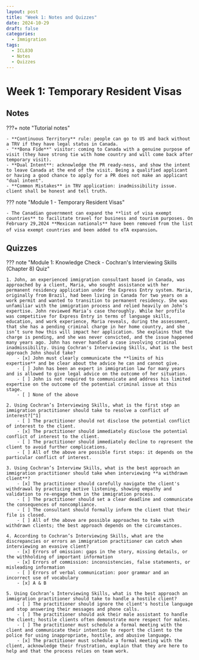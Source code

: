 ```yaml
---
layout: post
title: "Week 1: Notes and Quizzes"
date: 2024-10-29
draft: false
categories:
  - Immigration
tags:
  - ICL830
  - Notes
  - Quizzes
---
```


# Week 1: Temporary Resident Visas

## Notes

???+ note "Tutorial notes"

    - **Continuous Territory** rule: people can go to US and back without a TRV if they have legal status in Canada.
    - "**Bona Fide**" visitor: coming to Canada with a genuine purpose of visit (they have strong tie with home country and will come back after temporary visit).
    - **Dual Intent**: acknowledge the PR ready-ness, and show the intent to leave Canada at the end of the visit. Being a qualified applicant or having a good chance to apply for a PR does not make an applicant "dual intent".
    - **Common Mistakes** in TRV application: inadmissibility issue. client shall be honest and tell truth.

??? note "Module 1 - Temporary Resident Visas"

    - The Canadian government can expand the **list of visa exempt countries** to facilitate travel for business and tourism purposes. On February 29,2024 **Mexican nationals** have been removed from the list of visa exempt countries and been added to eTA expansion。

## Quizzes

??? note "Module 1: Knowledge Check - Cochran's Interviewing Skills (Chapter 8) Quiz"

    1. John, an experienced immigration consultant based in Canada, was approached by a client, Maria, who sought assistance with her permanent residency application under the Express Entry system. Maria, originally from Brazil, had been living in Canada for two years on a work permit and wanted to transition to permanent residency. She was unfamiliar with the immigration process and relied heavily on John’s expertise. John reviewed Maria’s case thoroughly. While her profile was competitive for Express Entry in terms of language skills, education, and work experience, Maria reveals, during the assessment, that she has a pending criminal charge in her home country, and she isn’t sure how this will impact her application. She explains that the charge is pending, and she was never convicted, and the issue happened many years ago. John has never handled a case involving criminal inadmissibility. Using Cochran's Interviewing Skills, what is the best approach John should take?
        - [x] John must clearly communicate the **limits of his expertise** and be clear about the advice he can and cannot give.
        - [ ] John has been an expert in immigration law for many years and is allowed to give legal advice on the outcome of her situation.
        - [ ] John is not required to communicate and address his limited expertise on the outcome of the potential criminal issue at this stage.
        - [ ] None of the above

    2. Using Cochran’s Interviewing Skills, what is the first step an immigration practitioner should take to resolve a conflict of interest?[^1]
        - [ ] The practitioner should not disclose the potential conflict of interest to the client.
        - [x] The practitioner should immediately disclose the potential conflict of interest to the client.
        - [ ] The practitioner should immediately decline to represent the client to avoid further complications.
        - [ ] All of the above are possible first steps: it depends on the particular conflict of interest.

    3. Using Cochran’s Interview Skills, what is the best approach an immigration practitioner should take when interviewing **a withdrawn client**?
        - [x] The practitioner should carefully navigate the client's withdrawal by practicing active listening, showing empathy and validation to re-engage them in the immigration process.
        - [ ] The practitioner should set a clear deadline and communicate the consequences of noncompliance.
        - [ ] The consultant should formally inform the client that their file is closed.
        - [ ] All of the above are possible approaches to take with withdrawn clients; the best approach depends on the circumstances.

    4. According to Cochran’s Interviewing Skills, what are the discrepancies or errors an immigration practitioner can catch when interviewing an evasive client?
        - [x] Errors of omission: gaps in the story, missing details, or the withholding of important information
        - [x] Errors of commission: inconsistencies, false statements, or misleading information
        - [ ] Errors of verbal communication: poor grammar and an incorrect use of vocabulary
        - [x] A & B

    5. Using Cochran’s Interviewing Skills, what is the best approach an immigration practitioner should take to handle a hostile client?
        - [ ] The practitioner should ignore the client's hostile language and stop answering their messages and phone calls.
        - [ ] The practitioner should ask their male assistant to handle the client; hostile clients often demonstrate more respect for males.
        - [ ] The practitioner must schedule a formal meeting with the client and communicate their intention to report the client to the police for using inappropriate, hostile, and abusive language.
        - [x] The practitioner must schedule a formal meeting with the client, acknowledge their frustration, explain that they are here to help and that the process relies on team work.

[^1]: Section 15 of the Code of Professional Conduct.

    _Conflicts of interest_

    15 (1) Subject to sections 16 to 18, a licensee must not provide immigration or citizenship consulting services to a client if doing so would or could result in a conflict of interest unless the licensee has disclosed the nature and extent of the conflict to the client in writing and the client provides free and informed consent in writing.

    _Duty to avoid conflict_

    (2) Despite subsection (1), a licensee must not provide immigration or citizenship consulting services to a client, even with their consent, if doing so would result in a conflict of interest, unless the licensee has reasonable grounds to believe that they are able to advise and represent that client without compromising

    - (a) their objectivity or the relationship of trust with any of their clients; or
    - (b) their duty of confidentiality towards any of their clients or former clients.
